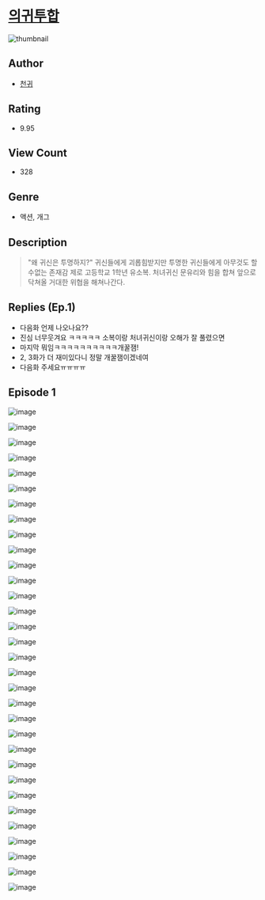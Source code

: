 # [의귀투합](https://comic.naver.com/challenge/list?titleId=810174)
![thumbnail](https://image-comic.pstatic.net/user_contents_data/challenge_comic/2023/05/24/270594/upload_3558232070360216163_480x623.jpeg)

## Author
- [천귀](https://comic.naver.com/artistTitle?id=270594)

## Rating
- 9.95

## View Count
- 328

## Genre
- 액션, 개그

## Description
> "왜 귀신은 투명하지?" 귀신들에게 괴롭힘받지만 투명한 귀신들에게 아무것도 할 수없는 존재감 제로 고등학교 1학년 유소복. 처녀귀신 문유리와 힘을 합쳐 앞으로 닥쳐올 거대한 위협을 해쳐나간다.

## Replies (Ep.1)
- 다음화 언제 나오나요??
- 진심 너무웃겨요 ㅋㅋㅋㅋㅋ 소복이랑 처녀귀신이랑 오해가 잘 풀렸으면
- 마지막 뭐임ㅋㅋㅋㅋㅋㅋㅋㅋㅋㅋ개꿀잼!
- 2, 3화가 더 재미있다니 정말 개꿀잼이겠네여
- 다음화 주세요ㅠㅠㅠㅠ

## Episode 1
![image](https://image-comic.pstatic.net/user_contents_data/challenge_comic/2023/05/23/270594/upload_7003998342454063924.jpeg)

![image](https://image-comic.pstatic.net/user_contents_data/challenge_comic/2023/05/23/270594/upload_7017232953461059684.jpeg)

![image](https://image-comic.pstatic.net/user_contents_data/challenge_comic/2023/05/23/270594/upload_3616730492070539573.jpeg)

![image](https://image-comic.pstatic.net/user_contents_data/challenge_comic/2023/05/23/270594/upload_3905808573685511988.jpeg)

![image](https://image-comic.pstatic.net/user_contents_data/challenge_comic/2023/05/23/270594/upload_3990525059946328932.jpeg)

![image](https://image-comic.pstatic.net/user_contents_data/challenge_comic/2023/05/23/270594/upload_3774410346508466230.jpeg)

![image](https://image-comic.pstatic.net/user_contents_data/challenge_comic/2023/05/23/270594/upload_7377521134862021988.jpeg)

![image](https://image-comic.pstatic.net/user_contents_data/challenge_comic/2023/05/23/270594/upload_7075548856194380343.jpeg)

![image](https://image-comic.pstatic.net/user_contents_data/challenge_comic/2023/05/23/270594/upload_3977018453656757859.jpeg)

![image](https://image-comic.pstatic.net/user_contents_data/challenge_comic/2023/05/23/270594/upload_7306638927260430437.jpeg)

![image](https://image-comic.pstatic.net/user_contents_data/challenge_comic/2023/05/23/270594/upload_3486455951248470833.jpeg)

![image](https://image-comic.pstatic.net/user_contents_data/challenge_comic/2023/05/23/270594/upload_3990527246805842225.jpeg)

![image](https://image-comic.pstatic.net/user_contents_data/challenge_comic/2023/05/23/270594/upload_3486408870591737905.jpeg)

![image](https://image-comic.pstatic.net/user_contents_data/challenge_comic/2023/05/23/270594/upload_3617854385355306289.jpeg)

![image](https://image-comic.pstatic.net/user_contents_data/challenge_comic/2023/05/23/270594/upload_3486179961753186868.jpeg)

![image](https://image-comic.pstatic.net/user_contents_data/challenge_comic/2023/05/23/270594/upload_7377798001302189107.jpeg)

![image](https://image-comic.pstatic.net/user_contents_data/challenge_comic/2023/05/23/270594/upload_7017793910482625126.jpeg)

![image](https://image-comic.pstatic.net/user_contents_data/challenge_comic/2023/05/23/270594/upload_7365417512402827107.jpeg)

![image](https://image-comic.pstatic.net/user_contents_data/challenge_comic/2023/05/23/270594/upload_7377569336438306872.jpeg)

![image](https://image-comic.pstatic.net/user_contents_data/challenge_comic/2023/05/23/270594/upload_3690760802423486054.jpeg)

![image](https://image-comic.pstatic.net/user_contents_data/challenge_comic/2023/05/23/270594/upload_7017227472998852148.jpeg)

![image](https://image-comic.pstatic.net/user_contents_data/challenge_comic/2023/05/23/270594/upload_4123108377497842740.jpeg)

![image](https://image-comic.pstatic.net/user_contents_data/challenge_comic/2023/05/23/270594/upload_3546697283606296678.jpeg)

![image](https://image-comic.pstatic.net/user_contents_data/challenge_comic/2023/05/23/270594/upload_7018126878576882274.jpeg)

![image](https://image-comic.pstatic.net/user_contents_data/challenge_comic/2023/05/23/270594/upload_3775477946482123877.jpeg)

![image](https://image-comic.pstatic.net/user_contents_data/challenge_comic/2023/05/23/270594/upload_4121415305701766243.jpeg)

![image](https://image-comic.pstatic.net/user_contents_data/challenge_comic/2023/05/23/270594/upload_3761687884612579681.jpeg)

![image](https://image-comic.pstatic.net/user_contents_data/challenge_comic/2023/05/23/270594/upload_7233684122473096499.jpeg)

![image](https://image-comic.pstatic.net/user_contents_data/challenge_comic/2023/05/23/270594/upload_4063485126148895024.jpeg)

![image](https://image-comic.pstatic.net/user_contents_data/challenge_comic/2023/05/23/270594/upload_7162471847436826466.jpeg)

![image](https://image-comic.pstatic.net/user_contents_data/challenge_comic/2023/05/23/270594/upload_7089570935798247728.jpeg)

![image](https://image-comic.pstatic.net/user_contents_data/challenge_comic/2023/05/23/270594/upload_3702577039206016050.jpeg)
